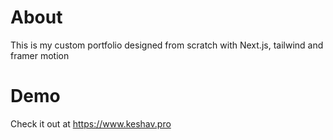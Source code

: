 # About
This is my custom portfolio designed from scratch with Next.js, tailwind and framer motion

# Demo
Check it out at https://www.keshav.pro
